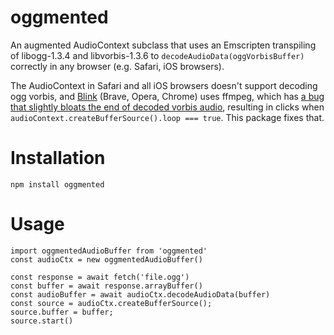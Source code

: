 # oggmented
An augmented AudioContext subclass that uses an Emscripten transpiling of libogg-1.3.4 and libvorbis-1.3.6 to `decodeAudioData(oggVorbisBuffer)` correctly in any browser (e.g. Safari, iOS browsers).

The AudioContext in Safari and all iOS browsers doesn't support decoding ogg vorbis, and [Blink](https://en.wikipedia.org/wiki/Blink_(browser_engine)) (Brave, Opera, Chrome) uses ffmpeg, which has [a bug that slightly bloats the end of decoded vorbis audio](https://trac.ffmpeg.org/ticket/6367), resulting in clicks when `audioContext.createBufferSource().loop === true`.  This package fixes that.


# Installation
`npm install oggmented`

# Usage
```
import oggmentedAudioBuffer from 'oggmented'
const audioCtx = new oggmentedAudioBuffer()

const response = await fetch('file.ogg')
const buffer = await response.arrayBuffer()
const audioBuffer = await audioCtx.decodeAudioData(buffer)
const source = audioCtx.createBufferSource();
source.buffer = buffer;
source.start()
```
